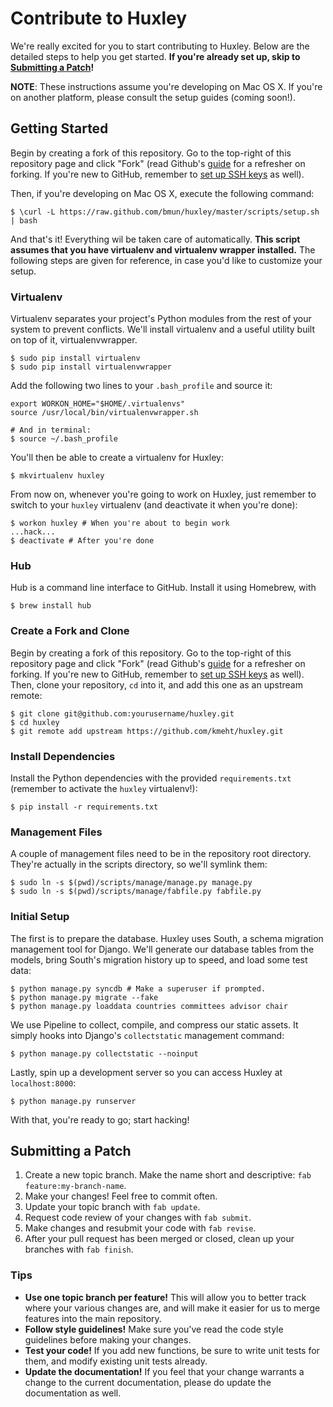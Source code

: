# Contribute to Huxley
We're really excited for you to start contributing to Huxley. Below are the detailed steps to help you get started. **If you're already set up, skip to [Submitting a Patch](https://github.com/kmeht/huxley/blob/master/docs/CONTRIBUTE.md#submitting-a-patch)!**

**NOTE**: These instructions assume you're developing on Mac OS X. If you're on another platform, please consult the setup guides (coming soon!).

## Getting Started

Begin by creating a fork of this repository. Go to the top-right of this repository page and click "Fork" (read Github's [guide](http://help.github.com/forking/) for a refresher on forking. If you're new to GitHub, remember to [set up SSH keys](https://help.github.com/articles/generating-ssh-keys) as well).

Then, if you're developing on Mac OS X, execute the following command:

	$ \curl -L https://raw.github.com/bmun/huxley/master/scripts/setup.sh | bash

And that's it! Everything wil be taken care of automatically. **This script assumes that you have virtualenv and virtualenv wrapper installed.** The following steps are given for reference, in case you'd like to customize your setup.

### Virtualenv
Virtualenv separates your project's Python modules from the rest of your system to prevent conflicts. We'll install virtualenv and a useful utility built on top of it, virtualenvwrapper.

	$ sudo pip install virtualenv
	$ sudo pip install virtualenvwrapper

Add the following two lines to your `.bash_profile` and source it:

	export WORKON_HOME="$HOME/.virtualenvs"
	source /usr/local/bin/virtualenvwrapper.sh

	# And in terminal:
	$ source ~/.bash_profile

You'll then be able to create a virtualenv for Huxley:

	$ mkvirtualenv huxley

From now on, whenever you're going to work on Huxley, just remember to switch to your `huxley` virtualenv (and deactivate it when you're done):

	$ workon huxley # When you're about to begin work
	...hack...
	$ deactivate # After you're done

### Hub
Hub is a command line interface to GitHub. Install it using Homebrew, with

	$ brew install hub

### Create a Fork and Clone
Begin by creating a fork of this repository. Go to the top-right of this repository page and click "Fork" (read Github's [guide](http://help.github.com/forking/) for a refresher on forking. If you're new to GitHub, remember to [set up SSH keys](https://help.github.com/articles/generating-ssh-keys) as well). Then, clone your repository, `cd` into it, and add this one as an upstream remote:

	$ git clone git@github.com:yourusername/huxley.git
	$ cd huxley
	$ git remote add upstream https://github.com/kmeht/huxley.git

### Install Dependencies
Install the Python dependencies with the provided `requirements.txt` (remember to activate the `huxley` virtualenv!):

	$ pip install -r requirements.txt

### Management Files
A couple of management files need to be in the repository root directory. They're actually in the scripts directory, so we'll symlink them:
	
	$ sudo ln -s $(pwd)/scripts/manage/manage.py manage.py
	$ sudo ln -s $(pwd)/scripts/manage/fabfile.py fabfile.py

### Initial Setup
The first is to prepare the database. Huxley uses South, a schema migration management tool for Django. We'll generate our database
tables from the models, bring South's migration history up to speed, and load some test data:

	$ python manage.py syncdb # Make a superuser if prompted.
	$ python manage.py migrate --fake
	$ python manage.py loaddata countries committees advisor chair

We use Pipeline to collect, compile, and compress our static assets. It simply hooks into Django's `collectstatic` management command:

	$ python manage.py collectstatic --noinput

Lastly, spin up a development server so you can access Huxley at `localhost:8000`:

	$ python manage.py runserver

With that, you're ready to go; start hacking!


## Submitting a Patch
1. Create a new topic branch. Make the name short and descriptive: `fab feature:my-branch-name`.
2. Make your changes! Feel free to commit often.
3. Update your topic branch with `fab update`.
4. Request code review of your changes with `fab submit`.
5. Make changes and resubmit your code with `fab revise`.
5. After your pull request has been merged or closed, clean up your branches with `fab finish`.

### Tips
- **Use one topic branch per feature!** This will allow you to better track where your various changes are, and will make it easier for us to merge features into the main repository.
- **Follow style guidelines!** Make sure you've read the code style guidelines before making your changes.
- **Test your code!** If you add new functions, be sure to write unit tests for them, and modify existing unit tests already.
- **Update the documentation!** If you feel that your change warrants a change to the current documentation, please do update the documentation as well.

